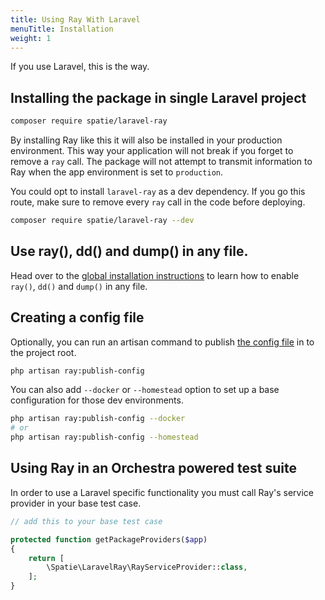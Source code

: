 ```yaml
---
title: Using Ray With Laravel
menuTitle: Installation
weight: 1
---
```


If you use Laravel, this is the way.

## Installing the package in single Laravel project

```bash
composer require spatie/laravel-ray
```

By installing Ray like this it will also be installed in your production environment. This way your application will not break if you forget to remove a `ray` call.  The package will not attempt to transmit information to Ray when the app environment is set to `production`.

You could opt to install `laravel-ray` as a dev dependency. If you go this route, make sure to remove every `ray` call in the code before deploying.

```bash
composer require spatie/laravel-ray --dev
```

## Use ray(), dd() and dump() in any file.

Head over to the [global installation instructions](/docs/php/vanilla-php/installation#global-installation) to learn how to enable `ray()`, `dd()` and `dump()` in any file.

## Creating a config file

Optionally, you can run an artisan command to publish [the config file](/docs/php/laravel/configuration) in to the project root.

```bash
php artisan ray:publish-config
```

You can also add `--docker` or `--homestead` option to set up a base configuration for those dev environments.

```bash
php artisan ray:publish-config --docker
# or
php artisan ray:publish-config --homestead
```

## Using Ray in an Orchestra powered test suite

In order to use a Laravel specific functionality you must call Ray's service provider in your base test case.

```php
// add this to your base test case

protected function getPackageProviders($app)
{
    return [
        \Spatie\LaravelRay\RayServiceProvider::class,
    ];
}
```
